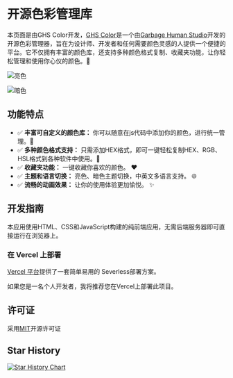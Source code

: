 # 开源色彩管理库

本页面是由GHS Color开发，[GHS Color](https://github.com/Mystic-Stars/GHS-Color)是一个由[Garbage Human Studio](https://www.ghs.red/)开发的开源色彩管理器，旨在为设计师、开发者和任何需要颜色灵感的人提供一个便捷的平台。它不仅拥有丰富的颜色库，还支持多种颜色格式复制、收藏夹功能，让你轻松管理和使用你心仪的颜色。🎉

![亮色](https://bu.dusays.com/2024/08/05/66b06fc6ec7b2.png)

![暗色](https://bu.dusays.com/2024/08/05/66b074ad33ce1.png)

## 功能特点

- ✅ **丰富可自定义的颜色库：** 你可以随意在js代码中添加你的颜色，进行统一管理。🌈
- ✅ **多种颜色格式支持：** 只需添加HEX格式，即可一键轻松复制HEX、RGB、HSL格式到各种软件中使用。🎨
- ✅ **收藏夹功能：** 一键收藏你喜欢的颜色。 ❤️
- ✅ **主题和语言切换：** 亮色、暗色主题切换，中英文多语言支持。 🌐
- ✅ **流畅的动画效果：** 让你的使用体验更加愉悦。 ✨

## 开发指南

本应用使用HTML、CSS和JavaScript构建的纯前端应用，无需后端服务器即可直接运行在浏览器上。

### 在 Vercel 上部署

[Vercel 平台](https://vercel.com/new?utm_medium=default-template&filter=next.js&utm_source=create-next-app&utm_campaign=create-next-app-readme)提供了一套简单易用的 Severless部署方案。

如果您是一名个人开发者，我将推荐您在Vercel上部署此项目。

## 许可证

采用[MIT](LICENSE)开源许可证

## Star History

[![Star History Chart](https://api.star-history.com/svg?repos=Monthpity/Monthpity.github.io&type=Date)](https://star-history.com/#Monthpity/Monthpity.github.io&Date)
